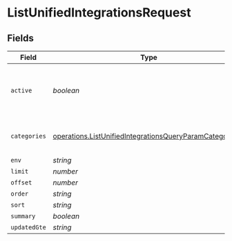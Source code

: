# ListUnifiedIntegrationsRequest


## Fields

| Field                                                                                                                              | Type                                                                                                                               | Required                                                                                                                           | Description                                                                                                                        |
| ---------------------------------------------------------------------------------------------------------------------------------- | ---------------------------------------------------------------------------------------------------------------------------------- | ---------------------------------------------------------------------------------------------------------------------------------- | ---------------------------------------------------------------------------------------------------------------------------------- |
| `active`                                                                                                                           | *boolean*                                                                                                                          | :heavy_minus_sign:                                                                                                                 | Filter the results for only the workspace's active integrations                                                                    |
| `categories`                                                                                                                       | [operations.ListUnifiedIntegrationsQueryParamCategories](../../models/operations/listunifiedintegrationsqueryparamcategories.md)[] | :heavy_minus_sign:                                                                                                                 | Filter the results on these categories                                                                                             |
| `env`                                                                                                                              | *string*                                                                                                                           | :heavy_minus_sign:                                                                                                                 | N/A                                                                                                                                |
| `limit`                                                                                                                            | *number*                                                                                                                           | :heavy_minus_sign:                                                                                                                 | N/A                                                                                                                                |
| `offset`                                                                                                                           | *number*                                                                                                                           | :heavy_minus_sign:                                                                                                                 | N/A                                                                                                                                |
| `order`                                                                                                                            | *string*                                                                                                                           | :heavy_minus_sign:                                                                                                                 | N/A                                                                                                                                |
| `sort`                                                                                                                             | *string*                                                                                                                           | :heavy_minus_sign:                                                                                                                 | N/A                                                                                                                                |
| `summary`                                                                                                                          | *boolean*                                                                                                                          | :heavy_minus_sign:                                                                                                                 | N/A                                                                                                                                |
| `updatedGte`                                                                                                                       | *string*                                                                                                                           | :heavy_minus_sign:                                                                                                                 | N/A                                                                                                                                |
